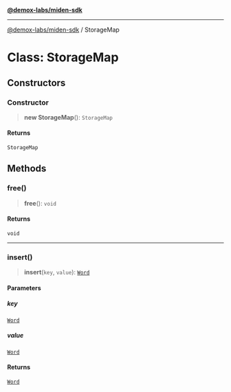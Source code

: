 [**@demox-labs/miden-sdk**](../README.md)

***

[@demox-labs/miden-sdk](../README.md) / StorageMap

# Class: StorageMap

## Constructors

### Constructor

> **new StorageMap**(): `StorageMap`

#### Returns

`StorageMap`

## Methods

### free()

> **free**(): `void`

#### Returns

`void`

***

### insert()

> **insert**(`key`, `value`): [`Word`](Word.md)

#### Parameters

##### key

[`Word`](Word.md)

##### value

[`Word`](Word.md)

#### Returns

[`Word`](Word.md)

